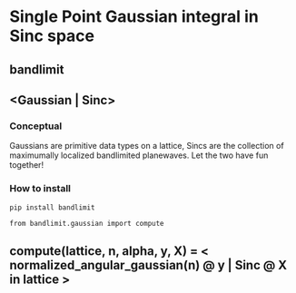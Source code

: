 # Single Point Gaussian integral in Sinc space
## bandlimit

## <Gaussian | Sinc>

### Conceptual

Gaussians are primitive data types on a lattice, Sincs are the collection of maximumally localized bandlimited planewaves.
Let the two have fun together!

### How to install

`pip install bandlimit`

`from bandlimit.gaussian import compute`

## compute(lattice, n, alpha, y, X)  = < normalized_angular_gaussian(n) @ y | Sinc @ X in lattice >

